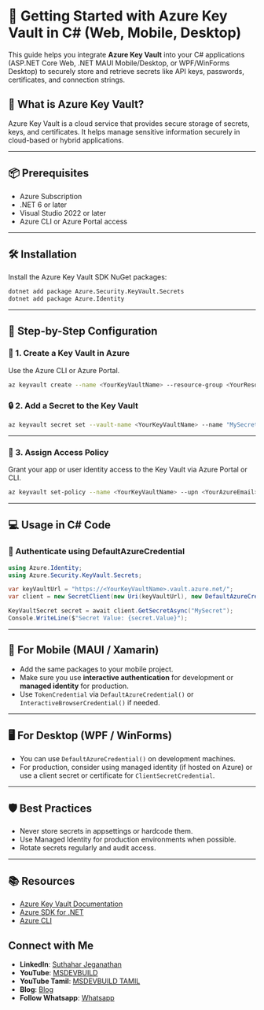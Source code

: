 # 🔐 Getting Started with Azure Key Vault in C# (Web, Mobile, Desktop)

This guide helps you integrate **Azure Key Vault** into your C# applications (ASP.NET Core Web, .NET MAUI Mobile/Desktop, or WPF/WinForms Desktop) to securely store and retrieve secrets like API keys, passwords, certificates, and connection strings.

## 🌟 What is Azure Key Vault?

Azure Key Vault is a cloud service that provides secure storage of secrets, keys, and certificates. It helps manage sensitive information securely in cloud-based or hybrid applications.

---

## 📦 Prerequisites

- Azure Subscription
- .NET 6 or later
- Visual Studio 2022 or later
- Azure CLI or Azure Portal access

---

## 🛠️ Installation

Install the Azure Key Vault SDK NuGet packages:

```bash
dotnet add package Azure.Security.KeyVault.Secrets
dotnet add package Azure.Identity
````

---

## 🔧 Step-by-Step Configuration

### 🔑 1. Create a Key Vault in Azure

Use the Azure CLI or Azure Portal.

```bash
az keyvault create --name <YourKeyVaultName> --resource-group <YourResourceGroup> --location <Region>
```

### 🔒 2. Add a Secret to the Key Vault

```bash
az keyvault secret set --vault-name <YourKeyVaultName> --name "MySecret" --value "ThisIsASecretValue"
```

---

### 👤 3. Assign Access Policy

Grant your app or user identity access to the Key Vault via Azure Portal or CLI.

```bash
az keyvault set-policy --name <YourKeyVaultName> --upn <YourAzureEmail> --secret-permissions get list
```

---

## 💻 Usage in C# Code

### 🔐 Authenticate using DefaultAzureCredential

```csharp
using Azure.Identity;
using Azure.Security.KeyVault.Secrets;

var keyVaultUrl = "https://<YourKeyVaultName>.vault.azure.net/";
var client = new SecretClient(new Uri(keyVaultUrl), new DefaultAzureCredential());

KeyVaultSecret secret = await client.GetSecretAsync("MySecret");
Console.WriteLine($"Secret Value: {secret.Value}");
```

---

## 📱 For Mobile (MAUI / Xamarin)

* Add the same packages to your mobile project.
* Make sure you use **interactive authentication** for development or **managed identity** for production.
* Use `TokenCredential` via `DefaultAzureCredential()` or `InteractiveBrowserCredential()` if needed.

---

## 🖥️ For Desktop (WPF / WinForms)

* You can use `DefaultAzureCredential()` on development machines.
* For production, consider using managed identity (if hosted on Azure) or use a client secret or certificate for `ClientSecretCredential`.

---

## 🛡️ Best Practices

* Never store secrets in appsettings or hardcode them.
* Use Managed Identity for production environments when possible.
* Rotate secrets regularly and audit access.

---

## 📚 Resources

* [Azure Key Vault Documentation](https://learn.microsoft.com/en-us/azure/key-vault/)
* [Azure SDK for .NET](https://learn.microsoft.com/en-us/dotnet/azure/)
* [Azure CLI](https://learn.microsoft.com/en-us/cli/azure/keyvault)

 ## Connect with Me
- **LinkedIn**: [Suthahar Jeganathan](https://www.linkedin.com/in/jssuthahar/)
- **YouTube**: [MSDEVBUILD](https://www.youtube.com/@MSDEVBUILD)
- **YouTube Tamil**: [MSDEVBUILD TAMIL](https://www.youtube.com/@MSDEVBUILDTamil)
- **Blog**: [Blog](https://www.msdevbuild.com/)
- **Follow Whatsapp**: [Whatsapp](https://www.whatsapp.com/channel/0029Va5j2rHEFeXcTlUhQB0J)
